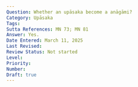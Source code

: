 ```yaml
---
Question: Whether an upāsaka become a anāgāmi?
Category: Upāsaka
Tags:
Sutta References: MN 73; MN 81
Answer: Yes.
Date Entered: March 11, 2025
Last Revised:
Review Status: Not started
Level: 
Priority: 
Number: 
Draft: true
---
```


